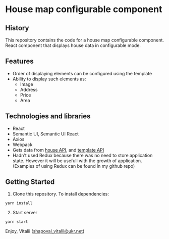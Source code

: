 # House map configurable component

## History

This repository contains the code for a house map configurable component. React component that displays house data in configurable mode.

## Features

- Order of displaying elements can be configured using the template
- Ability to display such elements as:
    - Image
    - Address
    - Price
    - Area

## Technologies and libraries

-   React
-   Semantic UI, Semantic UI React
-   Axios
-   Webpack
-   Gets data from [house API](http://demo4452328.mockable.io/properties), and [template API](http://demo4452328.mockable.io/templates)
-   Hadn't used Redux because there was no need to store application state. However it will be usefull with the growth of application. (Examples of using Redux can be found in my github repo) 

## Getting Started

1. Clone this repository. To install dependencies:

```
yarn install
```

2. Start server

```
yarn start
```

Enjoy,
Vitalii (shapoval_vitalii@ukr.net)